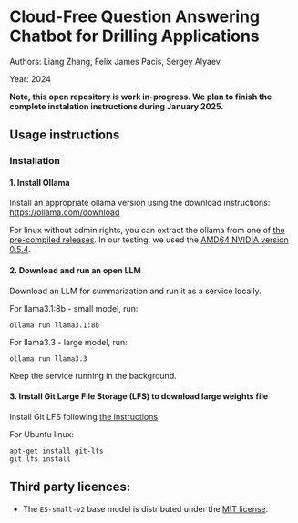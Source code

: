 # Cloud-Free Question Answering Chatbot for Drilling Applications 

Authors: Liang Zhang, Felix James Pacis, Sergey Alyaev

Year: 2024

**Note, this open repository is work in-progress. We plan to finish the complete instalation instructions during January 2025.**

## Usage instructions

### Installation

#### 1. Install Ollama 
Install an appropriate ollama version using the download instructions: https://ollama.com/download

For linux without admin rights, you can extract the ollama from one of [the pre-compiled releases](https://github.com/ollama/ollama/releases). In our testing, we used the [AMD64 NVIDIA version 0.5.4](https://github.com/ollama/ollama/releases/download/v0.5.4/ollama-linux-amd64.tgz).


#### 2. Download and run an open LLM 

Download an LLM for summarization and run it as a service locally.

For llama3.1:8b - small model, run:

```
ollama run llama3.1:8b
```

For llama3.3 - large model, run:
```
ollama run llama3.3
```

Keep the service running in the background.

#### 3. Install Git Large File Storage (LFS) to download large weights file

Install Git LFS following [the instructions](https://docs.github.com/en/repositories/working-with-files/managing-large-files/installing-git-large-file-storage).

For Ubuntu linux:
```
apt-get install git-lfs
git lfs install
```


## Third party licences:
* The `E5-small-v2` base model is distributed under the [MIT license](https://choosealicense.com/licenses/mit/).
